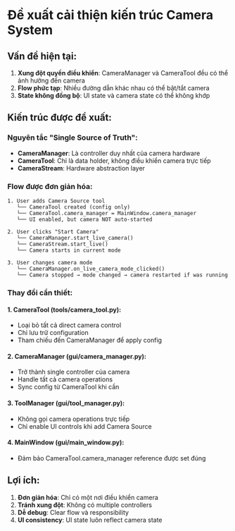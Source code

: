# Đề xuất cải thiện kiến trúc Camera System

## Vấn đề hiện tại:
1. **Xung đột quyền điều khiển**: CameraManager và CameraTool đều có thể ảnh hưởng đến camera
2. **Flow phức tạp**: Nhiều đường dẫn khác nhau có thể bật/tắt camera
3. **State không đồng bộ**: UI state và camera state có thể không khớp

## Kiến trúc được đề xuất:

### Nguyên tắc "Single Source of Truth":
- **CameraManager**: Là controller duy nhất của camera hardware
- **CameraTool**: Chỉ là data holder, không điều khiển camera trực tiếp
- **CameraStream**: Hardware abstraction layer

### Flow được đơn giản hóa:

```
1. User adds Camera Source tool
   └── CameraTool created (config only)
   └── CameraTool.camera_manager = MainWindow.camera_manager
   └── UI enabled, but camera NOT auto-started

2. User clicks "Start Camera"
   └── CameraManager.start_live_camera()
   └── CameraStream.start_live()
   └── Camera starts in current mode

3. User changes camera mode
   └── CameraManager.on_live_camera_mode_clicked()
   └── Camera stopped → mode changed → camera restarted if was running
```

### Thay đổi cần thiết:

#### 1. CameraTool (tools/camera_tool.py):
- Loại bỏ tất cả direct camera control
- Chỉ lưu trữ configuration
- Tham chiếu đến CameraManager để apply config

#### 2. CameraManager (gui/camera_manager.py):
- Trở thành single controller của camera
- Handle tất cả camera operations
- Sync config từ CameraTool khi cần

#### 3. ToolManager (gui/tool_manager.py):
- Không gọi camera operations trực tiếp
- Chỉ enable UI controls khi add Camera Source

#### 4. MainWindow (gui/main_window.py):
- Đảm bảo CameraTool.camera_manager reference được set đúng

## Lợi ích:
1. **Đơn giản hóa**: Chỉ có một nơi điều khiển camera
2. **Tránh xung đột**: Không có multiple controllers
3. **Dễ debug**: Clear flow và responsibility
4. **UI consistency**: UI state luôn reflect camera state
